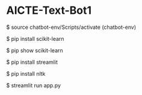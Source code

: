 # AICTE-Text-Bot1


<!-- run these commands into your bash -->

$ source chatbot-env/Scripts/activate
(chatbot-env)

$ pip install scikit-learn

$ pip show scikit-learn

$ pip install streamlit

$ pip install nltk

$ streamlit run app.py